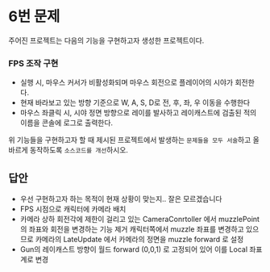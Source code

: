 # 6번 문제

주어진 프로젝트는 다음의 기능을 구현하고자 생성한 프로젝트이다.

### FPS 조작 구현
- 실행 시, 마우스 커서가 비활성화되며 마우스 회전으로 플레이어의 시야가 회전한다.
- 현재 바라보고 있는 방향 기준으로 W, A, S, D로 전, 후, 좌, 우 이동을 수행한다
- 마우스 좌클릭 시, 시야 정면 방향으로 레이를 발사하고 레이캐스트에 검출된 적의 이름을 콘솔에 로그로 출력한다.

위 기능들을 구현하고자 할 때
제시된 프로젝트에서 발생하는 `문제들을 모두 서술`하고 올바르게 동작하도록 `소스코드를 개선`하시오.

## 답안
- 우선 구현하고자 하는 목적이 현재 상황이 맞는지.. 잘은 모르겠습니다
- FPS 시점으로 캐릭터에 카메라 배치
- 카메라 상하 회전각에 제한이 걸리고 있는 CameraConrtoller 에서 muzzlePoint 의 좌표와 회전을 변경하는 기능 제거
  캐릭터쪽에서 muzzle 좌표를 변경하고 있으므로 카메라의 LateUpdate 에서 카메라의 정면을 muzzle forward 로 설정
- Gun의 레이캐스트 방향이 월드 forward (0,0,1) 로 고정되어 있어 이를 Local 좌표계로 변경
